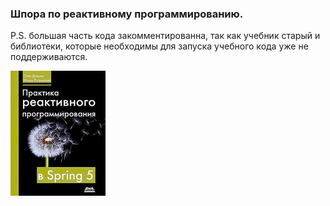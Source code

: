 ### Шпора по реактивному программированию.

P.S. большая часть кода закомментированна, так как учебник старый и библиотеки, которые необходимы для запуска учебного
кода уже не поддерживаются.

![practice-reactive-programming-in-spring-5.jpg](practice-reactive-programming-in-spring-5.jpg)
